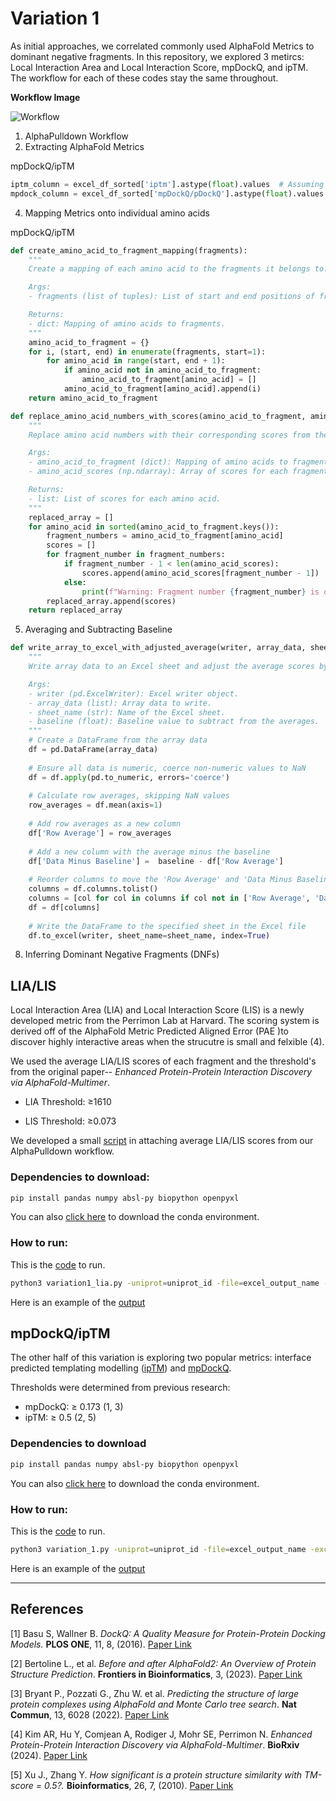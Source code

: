 # Variation 1

As initial approaches, we correlated commonly used AlphaFold Metrics to dominant negative fragments. In this repository, we explored 3 metircs: Local Interaction Area and Local Interaction Score, mpDockQ, and ipTM. The workflow for each of these codes stay the same throughout.

**Workflow Image**

![Workflow](../images/workflow/frag_af_variation_1.heic)

1. AlphaPulldown Workflow
2. Extracting AlphaFold Metrics

mpDockQ/ipTM
```python
iptm_column = excel_df_sorted['iptm'].astype(float).values  # Assuming 'iptm' is the column name
mpdock_column = excel_df_sorted['mpDockQ/pDockQ'].astype(float).values  # Assuming 'mpDockQ/pDockQ' is the column name
```

4. Mapping Metrics onto individual amino acids

mpDockQ/ipTM
```python
def create_amino_acid_to_fragment_mapping(fragments):
    """
    Create a mapping of each amino acid to the fragments it belongs to.

    Args:
    - fragments (list of tuples): List of start and end positions of fragments.

    Returns:
    - dict: Mapping of amino acids to fragments.
    """
    amino_acid_to_fragment = {}
    for i, (start, end) in enumerate(fragments, start=1):
        for amino_acid in range(start, end + 1):
            if amino_acid not in amino_acid_to_fragment:
                amino_acid_to_fragment[amino_acid] = []
            amino_acid_to_fragment[amino_acid].append(i)
    return amino_acid_to_fragment

def replace_amino_acid_numbers_with_scores(amino_acid_to_fragment, amino_acid_scores):
    """
    Replace amino acid numbers with their corresponding scores from the fragments.

    Args:
    - amino_acid_to_fragment (dict): Mapping of amino acids to fragments.
    - amino_acid_scores (np.ndarray): Array of scores for each fragment.

    Returns:
    - list: List of scores for each amino acid.
    """
    replaced_array = []
    for amino_acid in sorted(amino_acid_to_fragment.keys()):
        fragment_numbers = amino_acid_to_fragment[amino_acid]
        scores = []
        for fragment_number in fragment_numbers:
            if fragment_number - 1 < len(amino_acid_scores):
                scores.append(amino_acid_scores[fragment_number - 1])
            else:
                print(f"Warning: Fragment number {fragment_number} is out of bounds for amino_acid_scores")
        replaced_array.append(scores)
    return replaced_array
```

5. Averaging and Subtracting Baseline

```python
def write_array_to_excel_with_adjusted_average(writer, array_data, sheet_name, baseline):
    """
    Write array data to an Excel sheet and adjust the average scores by subtracting the baseline.

    Args:
    - writer (pd.ExcelWriter): Excel writer object.
    - array_data (list): Array data to write.
    - sheet_name (str): Name of the Excel sheet.
    - baseline (float): Baseline value to subtract from the averages.
    """
    # Create a DataFrame from the array data
    df = pd.DataFrame(array_data)
    
    # Ensure all data is numeric, coerce non-numeric values to NaN
    df = df.apply(pd.to_numeric, errors='coerce')
    
    # Calculate row averages, skipping NaN values
    row_averages = df.mean(axis=1)
    
    # Add row averages as a new column
    df['Row Average'] = row_averages
    
    # Add a new column with the average minus the baseline
    df['Data Minus Baseline'] =  baseline - df['Row Average']
    
    # Reorder columns to move the 'Row Average' and 'Data Minus Baseline' columns to the last positions
    columns = df.columns.tolist()
    columns = [col for col in columns if col not in ['Row Average', 'Data Minus Baseline']] + ['Row Average', 'Data Minus Baseline']
    df = df[columns]
    
    # Write the DataFrame to the specified sheet in the Excel file
    df.to_excel(writer, sheet_name=sheet_name, index=True)
```

8. Inferring Dominant Negative Fragments (DNFs)

## LIA/LIS

Local Interaction Area (LIA) and Local Interaction Score (LIS) is a newly developed metric from the Perrimon Lab at Harvard. The scoring system is derived off of the AlphaFold Metric Predicted Aligned Error (PAE )to discover highly interactive areas when the strucutre is small and felxible (4). 

We used the average LIA/LIS scores of each fragment and the threshold's from the original paper-- *Enhanced Protein-Protein Interaction Discovery via AlphaFold-Multimer*.

- LIA Threshold: ≥1610

- LIS Threshold: ≥0.073

We developed a small [script](../pipeline/lia_lis.py) in attaching average LIA/LIS scores from our AlphaPulldown workflow. 

### Dependencies to download:
```bash
pip install pandas numpy absl-py biopython openpyxl
```

You can also [click here](LIA_LIS/variation_1_lialis.yml) to download the conda environment.

### How to run: 
This is the [code](LIA_LIS/variation1_lia.py) to run. 
```bash
python3 variation1_lia.py -uniprot=uniprot_id -file=excel_output_name -excel=/path/to/AlphaPulldown/outputs
```

Here is an example of the [output](../pipeline/example/flt3_variation1_lia_lis.xlsx)

## mpDockQ/ipTM

The other half of this variation is exploring two popular metrics: interface predicted templating modelling ([ipTM](https://academic.oup.com/bioinformatics/article/26/7/889/213219?login=true)) and [mpDockQ](https://www.nature.com/articles/s41467-022-33729-4).

Thresholds were determined from previous research:

- mpDockQ: ≥ 0.173 (1, 3)
- ipTM: ≥ 0.5 (2, 5)

### Dependencies to download
```bash
pip install pandas numpy absl-py biopython openpyxl
```
You can also [click here](mpdockq_iptm/variation_1_mpdockq_iptm.yml) to download the conda environment.

### How to run: 
This is the [code](mpdockq_iptm/variation_1_iptm_mpdock.py) to run.
```bash
python3 variation_1.py -uniprot=uniprot_id -file=excel_output_name -excel=/path/to/AlphaPulldown/outputs
```

Here is an example of the [output](../pipeline/example/flt3_iptm_mpdockq_v1.xlsx)

---

## References
[1] Basu S, Wallner B. *DockQ: A Quality Measure for Protein-Protein Docking Models.* **PLOS ONE**, 11, 8, (2016). [Paper Link](https://doi.org/10.1371/journal.pone.0161879)

[2] Bertoline L., et al. *Before and after AlphaFold2: An Overview of Protein Structure Prediction*. **Frontiers in Bioinformatics**, 3, (2023). [Paper Link](https://doi.org/10.3389/fbinf.2023.1120370)

[3] Bryant P., Pozzati G., Zhu W. et al. *Predicting the structure of large protein complexes using AlphaFold and Monte Carlo tree search*. **Nat Commun**, 13, 6028 (2022). [Paper Link](https://doi.org/10.1038/s41467-022-33729-4)
  
[4] Kim AR, Hu Y, Comjean A, Rodiger J, Mohr SE, Perrimon N. *Enhanced Protein-Protein Interaction Discovery via AlphaFold-Multimer*. **BioRxiv** (2024). [Paper Link](https://www.biorxiv.org/content/10.1101/2024.02.19.580970v1)

[5] Xu J., Zhang Y. *How significant is a protein structure similarity with TM-score = 0.5?.* **Bioinformatics**, 26, 7, (2010). [Paper Link](https://doi.org/10.1093/bioinformatics/btq066)
